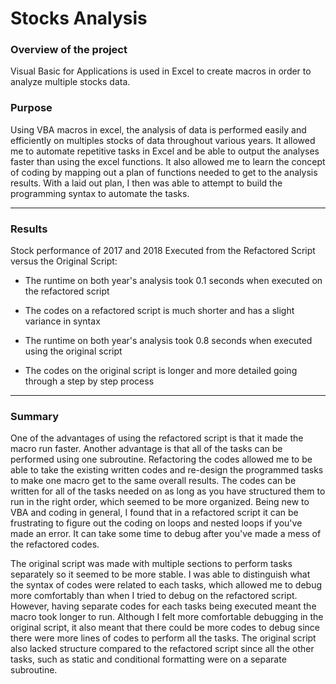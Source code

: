 # Stocks Analysis
### Overview of the project
Visual Basic for Applications is used in Excel to create macros in order to analyze multiple stocks data.
### Purpose
Using VBA macros in excel, the analysis of data is performed easily and efficiently on multiples stocks of data throughout various years. It allowed me to automate repetitive tasks in Excel and be able to output the analyses faster than using the excel functions. It also allowed me to learn the concept of coding by mapping out a plan of functions needed to get to the analysis results. With a laid out plan, I then was able to attempt to build the programming syntax to automate the tasks.

---
### Results
Stock performance of 2017 and 2018 Executed from the Refactored Script versus the Original Script:
* The runtime on both year's analysis took 0.1 seconds when executed on the refactored script
* The codes on a refactored script is much shorter and has a slight variance in syntax


* The runtime on both year's analysis took 0.8 seconds when executed using the original script
* The codes on the original script is longer and more detailed going through a step by step process


---
### Summary
One of the advantages of using the refactored script is that it made the macro run faster. Another advantage is that all of the tasks can be performed using one subroutine. Refactoring the codes allowed me to be able to take the existing written codes and re-design the programmed tasks to make one macro get to the same overall results. The codes can be written for all of the tasks needed on as long as you have structured them to run in the right order, which seemed to be more organized. Being new to VBA and coding in general, I found that in a refactored script it can be frustrating to figure out the coding on loops and nested loops if you've made an error. It can take some time to debug after you've made a mess of the refactored codes.

The original script was made with multiple sections to perform tasks separately so it seemed to be more stable. I was able to distinguish what the syntax of codes were related to each tasks, which allowed me to debug more comfortably than when I tried to debug on the refactored script. However, having separate codes for each tasks being executed meant the macro took longer to run. Although I felt more comfortable debugging in the original script, it also meant that there could be more codes to debug since there were more lines of codes to perform all the tasks. The original script also lacked structure compared to the refactored script since all the other tasks, such as static and conditional formatting were on a separate subroutine.